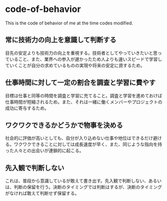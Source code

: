 code-of-behavior
================

This is the code of behavior of me at the time codes modified.

## 常に技術力の向上を意識して判断する

目先の安定よりも技術力の向上を重視する。技術者としてやっていきたいと思っていること、また、業界への参入が遅かったため人よりも速いスピードで学習していくことが自分の求めているものの実現や将来の安定に資するため。

## 仕事時間に対して一定の割合を調査と学習に費やす

目標は仕事と同等の時間を調査と学習に充てること。調査と学習を進めておけば仕事時間が短縮されるため。また、それは一緒に働くメンバーやプロジェクトの成功に寄与するため。

## ワクワクできるかどうかで物事を決める

社会的に評価が高いとしても、自分が入り込めない仕事や地位はできるだけ避ける。ワクワクできることに対しては成長速度が早く、また、同じような指向を持った人々との出会いが連鎖的に起こる。

## 先入観で判断しない

これは、普段から意識しているが敢えて書き出す。先入観で判断しない、あるいは、判断の保留を行う。決断のタイミングでは判断はするが、決断のタイミングがなければ敢えて判断せず保留する。